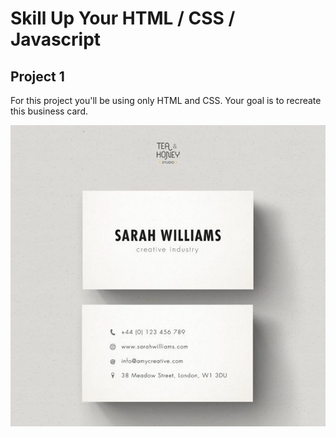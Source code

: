 # Skill Up Your HTML / CSS / Javascript

## Project 1
For this project you'll be using only HTML and CSS.  Your goal is to recreate this business card.

![business-card-example](https://github.com/PaperNathan/skill-up/blob/master/project-01/assets/business-card-example.jpg)

